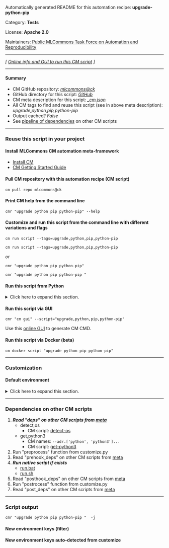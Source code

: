 Automatically generated README for this automation recipe: **upgrade-python-pip**

Category: **Tests**

License: **Apache 2.0**

Maintainers: [Public MLCommons Task Force on Automation and Reproducibility](https://github.com/mlcommons/ck/blob/master/docs/taskforce.md)

---
*[ [Online info and GUI to run this CM script](https://access.cknowledge.org/playground/?action=scripts&name=upgrade-python-pip,4343ed2d9a974923) ]*

---
#### Summary

* CM GitHub repository: *[mlcommons@ck](https://github.com/mlcommons/ck/tree/dev/cm-mlops)*
* GitHub directory for this script: *[GitHub](https://github.com/mlcommons/ck/tree/dev/cm-mlops/script/upgrade-python-pip)*
* CM meta description for this script: *[_cm.json](_cm.json)*
* All CM tags to find and reuse this script (see in above meta description): *upgrade,python,pip,python-pip*
* Output cached? *False*
* See [pipeline of dependencies](#dependencies-on-other-cm-scripts) on other CM scripts


---
### Reuse this script in your project

#### Install MLCommons CM automation meta-framework

* [Install CM](https://access.cknowledge.org/playground/?action=install)
* [CM Getting Started Guide](https://github.com/mlcommons/ck/blob/master/docs/getting-started.md)

#### Pull CM repository with this automation recipe (CM script)

```cm pull repo mlcommons@ck```

#### Print CM help from the command line

````cmr "upgrade python pip python-pip" --help````

#### Customize and run this script from the command line with different variations and flags

`cm run script --tags=upgrade,python,pip,python-pip`

`cm run script --tags=upgrade,python,pip,python-pip `

*or*

`cmr "upgrade python pip python-pip"`

`cmr "upgrade python pip python-pip " `


#### Run this script from Python

<details>
<summary>Click here to expand this section.</summary>

```python

import cmind

r = cmind.access({'action':'run'
                  'automation':'script',
                  'tags':'upgrade,python,pip,python-pip'
                  'out':'con',
                  ...
                  (other input keys for this script)
                  ...
                 })

if r['return']>0:
    print (r['error'])

```

</details>


#### Run this script via GUI

```cmr "cm gui" --script="upgrade,python,pip,python-pip"```

Use this [online GUI](https://cKnowledge.org/cm-gui/?tags=upgrade,python,pip,python-pip) to generate CM CMD.

#### Run this script via Docker (beta)

`cm docker script "upgrade python pip python-pip" `

___
### Customization

#### Default environment

<details>
<summary>Click here to expand this section.</summary>

These keys can be updated via `--env.KEY=VALUE` or `env` dictionary in `@input.json` or using script flags.


</details>

___
### Dependencies on other CM scripts


  1. ***Read "deps" on other CM scripts from [meta](https://github.com/mlcommons/ck/tree/dev/cm-mlops/script/upgrade-python-pip/_cm.json)***
     * detect,os
       - CM script: [detect-os](https://github.com/mlcommons/ck/tree/master/cm-mlops/script/detect-os)
     * get,python3
       * CM names: `--adr.['python', 'python3']...`
       - CM script: [get-python3](https://github.com/mlcommons/ck/tree/master/cm-mlops/script/get-python3)
  1. Run "preprocess" function from customize.py
  1. Read "prehook_deps" on other CM scripts from [meta](https://github.com/mlcommons/ck/tree/dev/cm-mlops/script/upgrade-python-pip/_cm.json)
  1. ***Run native script if exists***
     * [run.bat](https://github.com/mlcommons/ck/tree/dev/cm-mlops/script/upgrade-python-pip/run.bat)
     * [run.sh](https://github.com/mlcommons/ck/tree/dev/cm-mlops/script/upgrade-python-pip/run.sh)
  1. Read "posthook_deps" on other CM scripts from [meta](https://github.com/mlcommons/ck/tree/dev/cm-mlops/script/upgrade-python-pip/_cm.json)
  1. Run "postrocess" function from customize.py
  1. Read "post_deps" on other CM scripts from [meta](https://github.com/mlcommons/ck/tree/dev/cm-mlops/script/upgrade-python-pip/_cm.json)

___
### Script output
`cmr "upgrade python pip python-pip "  -j`
#### New environment keys (filter)

#### New environment keys auto-detected from customize
